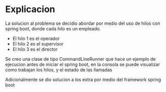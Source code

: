 # Explicacion 

La solucion al problema se decidio abordar por medio del uso de hilos con spring boot, donde cada hilo es un empleado.

* El hilo 1 es el operador
* El hilo 2 es el supervisor
* El hilo 3 es el director

Se creo una clase de tipo CommandLineRunner que hace un ejemplo de ejecucion antes de iniciar el spring boot, en la consola se puede visualizar como trabajan los hilos, y el estado de las llamadas

Adicionalmente se dio solucion a los extra por medio del framework spring boot